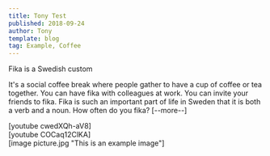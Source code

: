 ```yaml
---
title: Tony Test
published: 2018-09-24
author: Tony
template: blog
tag: Example, Coffee
---
```

Fika is a Swedish custom

It's a social coffee break where people 
gather to have a cup of coffee or tea together. You can have fika with 
colleagues at work. You can invite your friends to fika. Fika is such 
an important part of life in Sweden that it is both a verb and a noun. 
How often do you fika?
[--more--]

[youtube cwedXQh-aV8]  
[youtube COCaq12ClKA]  
[image picture.jpg "This is an example image"]